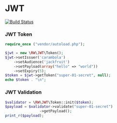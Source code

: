 # JWT
[![Build Status](https://travis-ci.org/revenuewire/jwt.svg?branch=master)](https://travis-ci.org/revenuewire/jwt)

### JWT Token
```php
require_once ("vendor/autoload.php");

$jwt = new \RW\JWT\Token();
$jwt->setIssuer('carambola')
    ->setAudience('jackfruit')
    ->setPayload(array("hello" => "world"))
    ->setExpiry(5);
$token = $jwt->getToken("super-01-secret", null);
echo $token . "\n";
```

### JWT Validation
```php
$validator = \RW\JWT\Token::init($token);
$payload = $validator->validate("super-01-secret")
                ->getPayload();
print_r($payload);
```